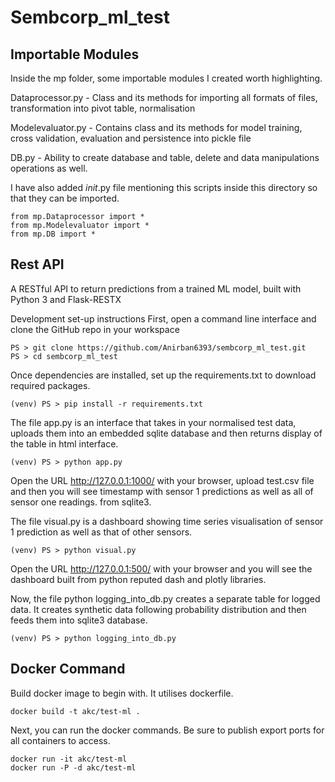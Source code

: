 # Sembcorp_ml_test
## Importable Modules

Inside the mp folder, some importable modules I created worth highlighting.

Dataprocessor.py - Class and its methods for importing all formats of files, transformation into pivot table, normalisation

Modelevaluator.py - Contains class and its methods for model training, cross validation, evaluation and persistence into pickle file

DB.py - Ability to create database and table, delete and data manipulations operations as well.

I have also added _init_.py file mentioning this scripts inside this directory so that they can be imported.
```
from mp.Dataprocessor import *
from mp.Modelevaluator import *
from mp.DB import *
```

## Rest API
A RESTful API to return predictions from a trained ML model, built with Python 3 and Flask-RESTX

Development set-up instructions
First, open a command line interface and clone the GitHub repo in your workspace

```
PS > git clone https://github.com/Anirban6393/sembcorp_ml_test.git
PS > cd sembcorp_ml_test
```

Once dependencies are installed, set up the requirements.txt to download required packages.
```
(venv) PS > pip install -r requirements.txt
```

The file app.py is an interface that takes in your normalised test data, uploads them into an embedded sqlite database and then returns display of the table in html interface.
```
(venv) PS > python app.py
```
Open the URL http://127.0.0.1:1000/ with your browser, upload test.csv file and then you will see timestamp with sensor 1 predictions as well as all of sensor one readings. from sqlite3.

The file visual.py is a dashboard showing time series visualisation of sensor 1 prediction as well as that of other sensors.
```
(venv) PS > python visual.py
```
Open the URL http://127.0.0.1:500/ with your browser and you will see the dashboard built from python reputed dash and plotly libraries.


Now, the file python logging_into_db.py creates a separate table for logged data. It creates synthetic data following probability distribution and then feeds them into sqlite3
database.
```
(venv) PS > python logging_into_db.py
```

## Docker Command

Build docker image to begin with. It utilises dockerfile.
```
docker build -t akc/test-ml .

```
Next, you can run the docker commands. Be sure to publish export ports for all containers to access.
``` 
docker run -it akc/test-ml
docker run -P -d akc/test-ml
```
